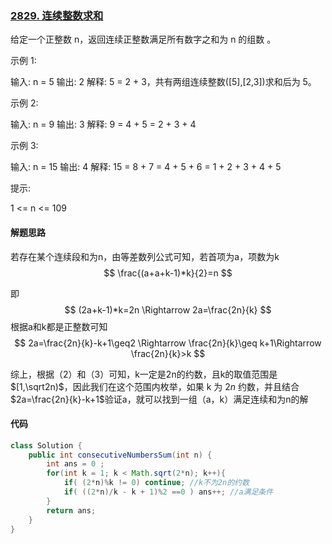 ### [2829. 连续整数求和](https://leetcode.cn/problems/consecutive-numbers-sum/)

给定一个正整数 n，返回连续正整数满足所有数字之和为 n 的组数 。  

示例 1:

输入: n = 5
输出: 2
解释: 5 = 2 + 3，共有两组连续整数([5],[2,3])求和后为 5。

示例 2:

输入: n = 9
输出: 3
解释: 9 = 4 + 5 = 2 + 3 + 4

示例 3:

输入: n = 15
输出: 4
解释: 15 = 8 + 7 = 4 + 5 + 6 = 1 + 2 + 3 + 4 + 5


提示:

1 <= n <= 109

#### 解题思路

若存在某个连续段和为n，由等差数列公式可知，若首项为a，项数为k
$$
\frac{(a+a+k-1)*k}{2}=n
$$


即
$$
(2a+k-1)*k=2n  \Rightarrow 2a=\frac{2n}{k}
$$
根据a和k都是正整数可知
$$
2a=\frac{2n}{k}-k+1\geq2 \Rightarrow \frac{2n}{k}\geq k+1\Rightarrow \frac{2n}{k}>k
$$


综上，根据（2）和（3）可知，k一定是2n的约数，且k的取值范围是$[1,\sqrt2n)$，因此我们在这个范围内枚举，如果 k 为 2*n* 约数，并且结合$2a=\frac{2n}{k}-k+1$验证a，就可以找到一组（a，k）满足连续和为n的解



#### 代码

```java
class Solution {
    public int consecutiveNumbersSum(int n) {
        int ans = 0 ;
        for(int k = 1; k < Math.sqrt(2*n); k++){
            if( (2*n)%k != 0) continue; //k不为2n的约数
            if( ((2*n)/k - k + 1)%2 ==0 ) ans++; //a满足条件
        }
        return ans;
    }
}
```




